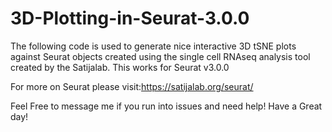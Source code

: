# 3D-Plotting-in-Seurat-3.0.0

The following code is used to generate nice interactive 3D tSNE plots against Seurat objects created using the single cell RNAseq analysis tool created by the Satijalab. This works for Seurat v3.0.0

For more on Seurat please visit:https://satijalab.org/seurat/

Feel Free to message me if you run into issues and need help! Have a Great day!
